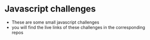 # Javascript challenges
- These are some small javascript challenges
- you will find the live links of these challenges in the corresponding repos
